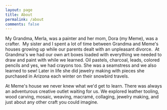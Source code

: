 ```yaml
---
layout: page
title: About
permalink: /about
comments: false
---
```


My Grandma, Merla, was a painter and her mom, Dora (my Meme), was a crafter.  My sister and I spent a lot of time between Grandma and Meme's houses growing up while our parents dealt with an unpleasant divorce. 
At Grandma's we had our own art boxes loaded with everything we needed to draw and paint with while we learned. Oil pastels, charcoal, leads, colored pencils and yes, we had crayons too. She was a seamstress and we also learned to sew! Later in life she did jewelry making with pieces she purchased in Arizona each winter on their snowbird travels.

At Meme's house we never knew what we'd get to learn. There was always an adventurous creative outlet waiting for us. We explored leather tooling, wood carving, mosaic, weaving, macramé, collaging, jewelry making, and just about any other craft you could imagine.
